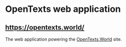 # OpenTexts web application

## https://opentexts.world/

The web application powering the [OpenTexts.World](https://opentexts.world/) 
site.
